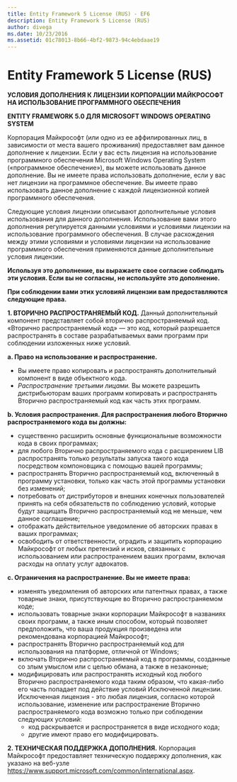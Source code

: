 ```yaml
---
title: Entity Framework 5 License (RUS) - EF6
description: Entity Framework 5 License (RUS)
author: divega
ms.date: 10/23/2016
ms.assetid: 01c78013-8b66-4bf2-9873-94c4ebdaae19
---
```

# Entity Framework 5 License (RUS)
**УСЛОВИЯ ДОПОЛНЕНИЯ К ЛИЦЕНЗИИ КОРПОРАЦИИ МАЙКРОСОФТ НА ИСПОЛЬЗОВАНИЕ ПРОГРАММНОГО ОБЕСПЕЧЕНИЯ**

**ENTITY FRAMEWORK 5.0 ДЛЯ MICROSOFT WINDOWS OPERATING SYSTEM**

Корпорация Майкрософт (или одно из ее аффилированных лиц, в зависимости от места вашего проживания) предоставляет вам данное дополнение к лицензии. Если у вас есть лицензия на использование программного обеспечения Microsoft Windows Operating System («программное обеспечение»), вы можете использовать данное дополнение. Вы не имеете права использовать дополнение, если у вас нет лицензии на программное обеспечение. Вы имеете право использовать данное дополнение с каждой лицензионной копией программного обеспечения.

Следующие условия лицензии описывают дополнительные условия использования для данного дополнения. Использование вами этого дополнения регулируется данными условиями и условиями лицензии на использование программного обеспечения. В случае расхождения между этими условиями и условиями лицензии на использование программного обеспечения применяются данные дополнительные условия лицензии.

**Используя это дополнение, вы выражаете свое согласие соблюдать эти условия. Если вы не согласны, не используйте это дополнение.**

**При соблюдении вами этих условияй лицензии вам предоставляются следующие права.**

**1. ВТОРИЧНО РАСПРОСТРАНЯЕМЫЙ КОД.** Данный дополнительный компонент представляет собой вторично распространяемый код. «Вторично распространяемый код» ― это код, который разрешается распространять в составе разрабатываемых вами программ при соблюдении изложенных ниже условий.

**a. Право на использование и распространение.**

-   Вы имеете право копировать и распространять дополнительный компонент в виде объектного кода.
-   *Распространение третьими лицами.* Вы можете разрешить дистрибьюторам ваших программ копировать и распространять Вторично распространяемый код как часть этих программ.

**b. Условия распространения. Для распространения любого Вторично распространяемого кода вы должны:**

-   существенно расширить основные функциональные возможности кода в своих программах;
-   для любого Вторично распространяемого кода с расширением LIB распространять только результаты запуска такого кода посредством компоновщика с помощью вашей программы;
-   распространять Вторично распространяемый код, включенный в программу установки, только как часть этой программы установки без изменений;
-   потребовать от дистрибуторов и внешних конечных пользователей принять на себя обязательств по соблюдению условий, которые будут защищать Вторично распространяемый код не меньше, чем данное соглашение;
-   отображать действительное уведомление об авторских правах в ваших программах;
-   освободить от ответственности, оградить и защитить корпорацию Майкрософт от любых претензий и исков, связанных с использованием или распространением ваших программ, включая расходы на оплату услуг адвокатов.

**c. Ограничения на распространение. Вы не имеете права:**

-   изменять уведомления об авторских или патентных правах, а также товарные знаки, присутствующие во Вторично распространяемом коде;
-   использовать товарные знаки корпорации Майкрософт в названиях своих программ, а также иным способом, который позволяет предположить, что ваша продукция произведена или рекомендована корпорацией Майкрософт;
-   распространять Вторично распространяемый код для использования на платформе, отличной от Windows;
-   включать Вторично распространяемый код в программы, созданные со злым умыслом или с целью обмана, а также в незаконные;
-   модифицировать или распространять исходный код любого Вторично распространяемого кода таким образом, что какая-либо его часть попадает под действие условий Исключенной лицензии. Исключенная лицензия - это любая лицензия, согласно которой использование, изменение или распространение Вторично распространяемого кода возможно только при соблюдении следующих условий:
    -   код раскрывается и распространяется в виде исходного кода;
    -   другие имеют право его модифицировать.

**2. ТЕХНИЧЕСКАЯ ПОДДЕРЖКА ДОПОЛНЕНИЯ.** Корпорация Майкрософт предоставляет техническую поддержку дополнения, как указано на веб-узле https://www.support.microsoft.com/common/international.aspx.
